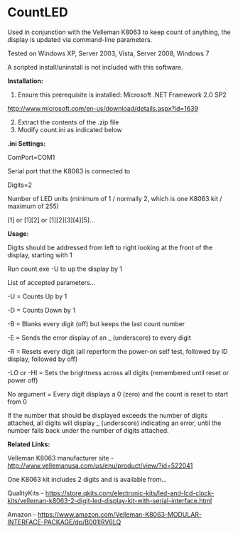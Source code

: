 # CountLED
Used in conjunction with the Velleman K8063 to keep count of anything, the display is updated via command-line parameters.

Tested on Windows XP, Server 2003, Vista, Server 2008, Windows 7

A scripted install/uninstall is not included with this software.

<b>Installation:</b>

1) Ensure this prerequisite is installed: Microsoft .NET Framework 2.0 SP2

http://www.microsoft.com/en-us/download/details.aspx?id=1639

2) Extract the contents of the .zip file
3) Modify count.ini as indicated below

<b>.ini Settings:</b>

ComPort=COM1

Serial port that the K8063 is connected to

Digits=2

Number of LED units (minimum of 1 / normally 2, which is one K8063 kit / maximum of 255)

[1]  or  [1][2]  or  [1][2][3][4][5]...

<b>Usage:</b>

Digits should be addressed from left to right looking at the front of the display, starting with 1

Run count.exe -U to up the display by 1

List of accepted parameters...

-U = Counts Up by 1

-D = Counts Down by 1

-B = Blanks every digit (off) but keeps the last count number

-E = Sends the error display of an _ (underscore) to every digit

-R = Resets every digit (all reperform the power-on self test, followed by ID display, followed by off)

-LO or -HI = Sets the brightness across all digits (remembered until reset or power off)

No argument = Every digit displays a 0 (zero) and the count is reset to start from 0

If the number that should be displayed exceeds the number of digits attached, all digits will display _ (underscore) indicating an error, until the number falls back under the number of digits attached.

<b>Related Links:</b>

Velleman K8063 manufacturer site - http://www.vellemanusa.com/us/enu/product/view/?id=522041

One K8063 kit includes 2 digits and is available from...

QualityKits - https://store.qkits.com/electronic-kits/led-and-lcd-clock-kits/velleman-k8063-2-digit-led-display-kit-with-serial-interface.html

Amazon - https://www.amazon.com/Velleman-K8063-MODULAR-INTERFACE-PACKAGE/dp/B001IRV6LQ
